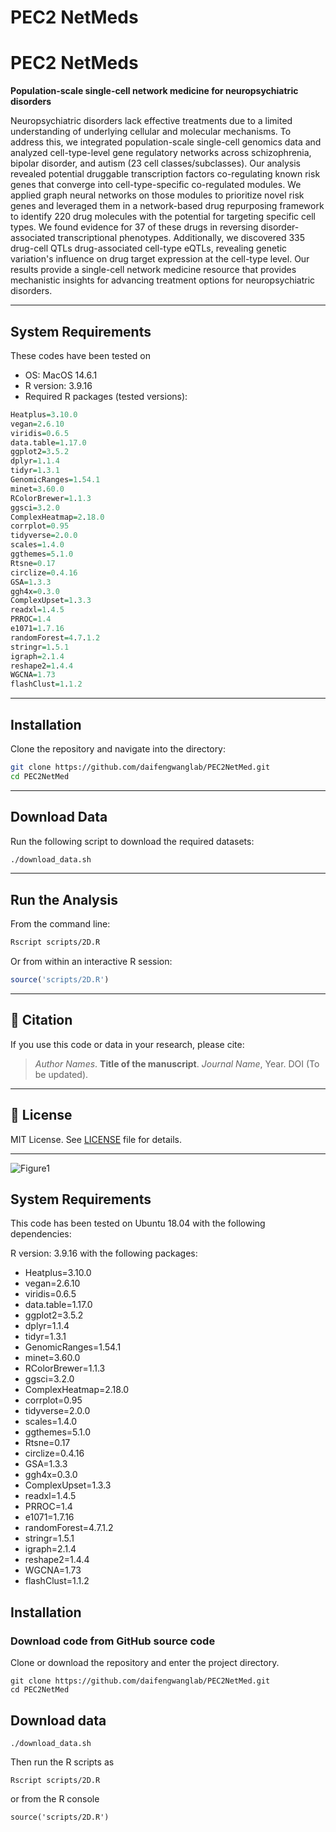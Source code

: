 # PEC2 NetMeds

# PEC2 NetMeds

**Population-scale single-cell network medicine for neuropsychiatric disorders**

Neuropsychiatric disorders lack effective treatments due to a limited understanding of underlying cellular and molecular mechanisms. To address this, we integrated population-scale single-cell genomics data and analyzed cell-type-level gene regulatory networks across schizophrenia, bipolar disorder, and autism (23 cell classes/subclasses). Our analysis revealed potential druggable transcription factors co-regulating known risk genes that converge into cell-type-specific co-regulated modules. We applied graph neural networks on those modules to prioritize novel risk genes and leveraged them in a network-based drug repurposing framework to identify 220 drug molecules with the potential for targeting specific cell types. We found evidence for 37 of these drugs in reversing disorder-associated transcriptional phenotypes. Additionally, we discovered 335 drug-cell QTLs drug-associated cell-type eQTLs, revealing genetic variation's influence on drug target expression at the cell-type level. Our results provide a single-cell network medicine resource that provides mechanistic insights for advancing treatment options for neuropsychiatric disorders.

---

## System Requirements

These codes have been tested on
- OS: MacOS 14.6.1
- R version: 3.9.16  
- Required R packages (tested versions):

```r
Heatplus=3.10.0
vegan=2.6.10
viridis=0.6.5
data.table=1.17.0
ggplot2=3.5.2
dplyr=1.1.4
tidyr=1.3.1
GenomicRanges=1.54.1
minet=3.60.0
RColorBrewer=1.1.3
ggsci=3.2.0
ComplexHeatmap=2.18.0
corrplot=0.95
tidyverse=2.0.0
scales=1.4.0
ggthemes=5.1.0
Rtsne=0.17
circlize=0.4.16
GSA=1.3.3
ggh4x=0.3.0
ComplexUpset=1.3.3
readxl=1.4.5
PRROC=1.4
e1071=1.7.16
randomForest=4.7.1.2
stringr=1.5.1
igraph=2.1.4
reshape2=1.4.4
WGCNA=1.73
flashClust=1.1.2
```

---

## Installation

Clone the repository and navigate into the directory:

```bash
git clone https://github.com/daifengwanglab/PEC2NetMed.git
cd PEC2NetMed
```

---

## Download Data

Run the following script to download the required datasets:

```bash
./download_data.sh
```

---

## Run the Analysis

From the command line:

```bash
Rscript scripts/2D.R
```

Or from within an interactive R session:

```r
source('scripts/2D.R')
```

---

## 📄 Citation

If you use this code or data in your research, please cite:

> _Author Names_. **Title of the manuscript**. _Journal Name_, Year. DOI (To be updated).

---

## 📝 License

MIT License. See [LICENSE](LICENSE) file for details.

---



![Figure1]()

## System Requirements
This code has been tested on Ubuntu 18.04 with the following dependencies:

R version: 3.9.16 with the following packages:
  - Heatplus=3.10.0
  - vegan=2.6.10
  - viridis=0.6.5
  - data.table=1.17.0
  - ggplot2=3.5.2
  - dplyr=1.1.4
  - tidyr=1.3.1
  - GenomicRanges=1.54.1
  - minet=3.60.0
  - RColorBrewer=1.1.3
  - ggsci=3.2.0
  - ComplexHeatmap=2.18.0
  - corrplot=0.95
  - tidyverse=2.0.0
  - scales=1.4.0
  - ggthemes=5.1.0
  - Rtsne=0.17
  - circlize=0.4.16
  - GSA=1.3.3
  - ggh4x=0.3.0
  - ComplexUpset=1.3.3
  - readxl=1.4.5
  - PRROC=1.4
  - e1071=1.7.16
  - randomForest=4.7.1.2
  - stringr=1.5.1
  - igraph=2.1.4
  - reshape2=1.4.4
  - WGCNA=1.73
  - flashClust=1.1.2

## Installation

### Download code from GitHub source code
Clone or download the repository and enter the project directory.

```
git clone https://github.com/daifengwanglab/PEC2NetMed.git
cd PEC2NetMed
```

## Download data

```
./download_data.sh
```
Then run the R scripts as

```
Rscript scripts/2D.R
```
or from the R console

```
source('scripts/2D.R')
```
